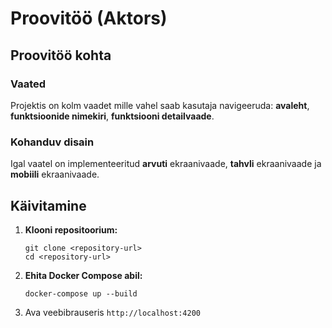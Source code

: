 # Proovitöö (Aktors)

## Proovitöö kohta

### Vaated
Projektis on kolm vaadet mille vahel saab kasutaja navigeeruda: **avaleht**, **funktsioonide nimekiri**, **funktsiooni detailvaade**.

### Kohanduv disain
Igal vaatel on implementeeritud **arvuti** ekraanivaade, **tahvli** ekraanivaade ja **mobiili** ekraanivaade.

## Käivitamine

1. **Klooni repositoorium:**
    ```
    git clone <repository-url>
    cd <repository-url>
    ```

2. **Ehita Docker Compose abil:**
    ```
    docker-compose up --build
    ```

3. Ava veebibrauseris `http://localhost:4200`